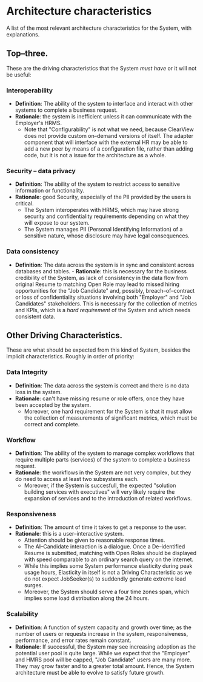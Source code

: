 # Architecture characteristics
A list of the most relevant architecture characteristics for the System, with explanations. 

## Top–three. 
These are the driving characteristics that the System _must have_ or it will not be useful: 

### Interoperability 
- **Definition**: The ability of the system to interface and interact with other systems to complete a business request. 
- **Rationale**: the system is inefficient unless it can communicate with the Employer's HRMS.
    - Note that "Configurability" is not what we need, because ClearView does not provide custom on–demand versions of itself. The adapter component that will interface with the external HR may be able to add a new peer by means of a configuration file, rather than adding code, but it is not a issue for the architecture as a whole.  

### Security – data privacy
- **Definition**: The ability of the system to restrict access to sensitive information or functionality. 
- **Rationale**: good Security, especially of the PII provided by the users is critical. 
    - The System interoperates with HRMS, which may have strong security and confidentiality requirements depending on what they will expose to our system.
    - The System manages PII (Personal Identifying Information) of a sensitive nature, whose disclosure may have legal consequences. 

### Data consistency
- **Definition**: The data across the system is in sync and consistent across databases and tables. 
- **Rationale**: this is necessary for the business credibility of the System, as lack of consistency in the data flow from original Resume to matching Open Role may lead to missed hiring opportunities for the "Job Candidate" and, possibly, breach–of–contract or loss of confidentiality situations involving both "Employer" and "Job Candidates" stakeholders. This is necessary for the collection of metrics and KPIs, which is a _hard requirement_ of the System and which needs consistent data. 

## Other Driving Characteristics. 
These are what should be expected from this kind of System, besides the implicit characteristics. Roughly in order of priority: 

### Data Integrity
- **Definition**: The data across the system is correct and there is no data loss in the system. 
- **Rationale**: can't have missing resume or role offers, once they have been accepted by the system.
    - Moreover, one hard requirement for the System is that it must allow the collection of measurements of significant metrics, which must be correct and complete. 

### Workflow
- **Definition**: The ability of the system to manage complex workflows that require multiple parts (services) of the system to complete a business request. 
- **Rationale**: the workflows in the System are not very complex, but they do need to access at least two subsystems each.
    - Moreover, if the System is succesfull, the expected "solution building services with executives" will very likely require the expansion of services and to the introduction of related workflows. 
 
### Responsiveness
- **Definition**: The amount of time it takes to get a response to the user.
- **Rationale**: this is a user–interactive system.
    - Attention should be given to reasonable response times.
    - The AI–Candidate interaction is a dialogue. Once a De–identified Resume is submitted, matching with Open Roles should be displayed with speed comparable to an ordinary search query on the internet.
    - While this implies some System performance elasticity during peak usage hours, Elasticity in itself is not a Driving Characteristic as we do not expect JobSeeker(s) to suddendly generate extreme load surges.
    - Moreover, the System should serve a four time zones span, which implies some load distribution along the 24 hours. 

### Scalability
- **Definition**: A function of system capacity and growth over time; as the number of users or requests increase in the system, responsiveness, performance, and error rates remain constant. 
- **Rationale**: If successful, the System may see increasing adoption as the potential user pool is quite large. While we expect that the "Employer" and HMRS pool will be capped, "Job Candidate" users are many more. They may grow faster and to a greater total amount. Hence, the System architecture must be able to evolve to satisfy future growth. 
